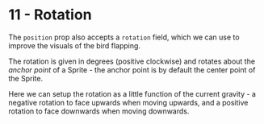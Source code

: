 # 11 - Rotation

The `position` prop also accepts a `rotation` field, which we can use to improve the visuals of the bird flapping.

The rotation is given in degrees (positive clockwise) and rotates about the _anchor point_ of a Sprite - the anchor point is by default the center point of the Sprite.

Here we can setup the rotation as a little function of the current gravity - a negative rotation to face upwards when moving upwards, and a positive rotation to face downwards when moving downwards.
